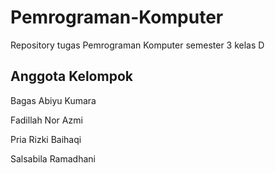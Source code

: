 # Pemrograman-Komputer
Repository tugas Pemrograman Komputer semester 3 kelas D

## Anggota Kelompok

Bagas Abiyu Kumara

Fadillah Nor Azmi

Pria Rizki Baihaqi

Salsabila Ramadhani
